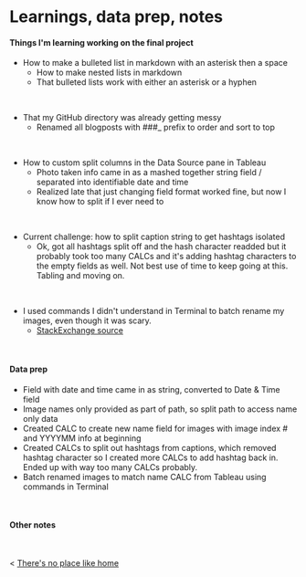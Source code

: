 # Learnings, data prep, notes

#### Things I'm learning working on the final project

* How to make a bulleted list in markdown with an asterisk then a space
    * How to make nested lists in markdown
    * That bulleted lists work with either an asterisk or a hyphen

&nbsp;
* That my GitHub directory was already getting messy
    * Renamed all blogposts with ###_ prefix to order and sort to top
    
&nbsp;
* How to custom split columns in the Data Source pane in Tableau
    * Photo taken info came in as a mashed together string field / separated into identifiable date and time
    * Realized late that just changing field format worked fine, but now I know how to split if I ever need to

&nbsp;
* Current challenge: how to split caption string to get hashtags isolated
    * Ok, got all hashtags split off and the hash character readded but it probably took too many CALCs and it's adding hashtag characters to the empty fields as well. Not best use of time to keep going at this. Tabling and moving on.
    
&nbsp;
* I used commands I didn't understand in Terminal to batch rename my images, even though it was scary.
    * [StackExchange source](https://apple.stackexchange.com/questions/236213/renaming-files-names-in-bulk-any-smarter-solution)
    
    
    
&nbsp; &nbsp; &nbsp; &nbsp;


#### Data prep
* Field with date and time came in as string, converted to Date & Time field
&nbsp;
* Image names only provided as part of path, so split path to access name only data
&nbsp;
* Created CALC to create new name field for images with image index # and YYYYMM info at beginning
&nbsp;
* Created CALCs to split out hashtags from captions, which removed hashtag character so I created more CALCs to add hashtag back in. Ended up with way too many CALCs probably.
&nbsp;
* Batch renamed images to match name CALC from Tableau using commands in Terminal



&nbsp; &nbsp; &nbsp; &nbsp;

#### Other notes




  &nbsp; &nbsp; &nbsp; &nbsp;
  

< [There's no place like home](./index.md)
